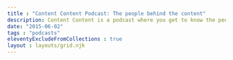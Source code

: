 ```yaml
---
title : "Content Content Podcast: The people behind the content"
description: Content Content is a podcast where you get to know the people behind the content. We interview professionals in technical communication, content strategy, content marketing, information architecture, and others who create, organize, and maintain content online.
date: "2015-06-02"
tags : "podcasts"
eleventyExcludeFromCollections : true
layout : layouts/grid.njk
---
```

